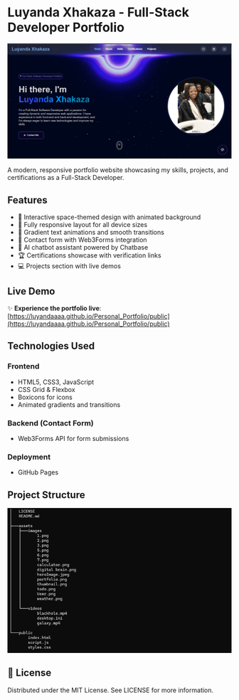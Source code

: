 # Luyanda Xhakaza - Full-Stack Developer Portfolio

![Portfolio Preview](assets/images/portfolio.png)

A modern, responsive portfolio website showcasing my skills, projects, and certifications as a Full-Stack Developer.

## Features

- 🌌 Interactive space-themed design with animated background
- 📱 Fully responsive layout for all device sizes
- 🎨 Gradient text animations and smooth transitions
- 📝 Contact form with Web3Forms integration
- 🤖 AI chatbot assistant powered by Chatbase
- 🏆 Certifications showcase with verification links
- 💻 Projects section with live demos

## Live Demo

✨ **Experience the portfolio live**: [https://luyandaaaa.github.io/Personal_Portfolio/public](https://luyandaaaa.github.io/Personal_Portfolio/public)

## Technologies Used

### Frontend
- HTML5, CSS3, JavaScript
- CSS Grid & Flexbox
- Boxicons for icons
- Animated gradients and transitions

### Backend (Contact Form)
- Web3Forms API for form submissions

### Deployment
- GitHub Pages

## Project Structure
![Project structure Preview](assets/images/structure.png)


## 📜 License
Distributed under the MIT License. See LICENSE for more information.
